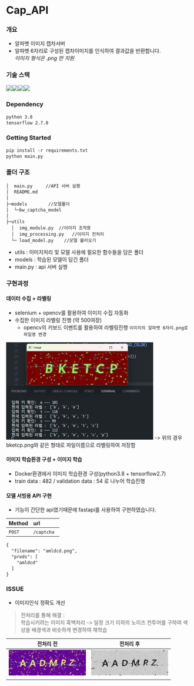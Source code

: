 # Cap_API

### 개요

- 알파벳 이미지 캡차서버  
- 알파벳 6자리로 구성된 캡차이미지를 인식하여 결과값을 반환합니다.
<br>*이미지 형식은 .png 만 지원*

### 기술 스택

<img src="https://img.shields.io/badge/python3.8-3776AB?style=for-the-badge&logo=python&logoColor=white"><img src="https://img.shields.io/badge/tensorflow2.7.0-FF6F00?style=for-the-badge&logo=tensorflow&logoColor=white"><img src="https://img.shields.io/badge/fastapi-009688?style=for-the-badge&logo=fastapi&logoColor=white"><img src="https://img.shields.io/badge/opencv-5C3EE8?style=for-the-badge&logo=opencvn&logoColor=white">


### Dependency

```
python 3.8
tensorflow 2.7.0
```

### Getting Started

```
pip install -r requirements.txt 
python main.py
```

### 폴더 구조

```
│  main.py     //API 서버 실행 
│  README.md
│
├─models        //모델폴더
│  └─bw_captcha_model
│
├─utils
  │  img_module.py  //이미지 조작용 
  │  img_processing.py   //이미지 전처리
  └─ load_model.py    //모델 불러오기
```
- utils : 이미지처리 및 모델 사용에 필요한 함수들을 담은 폴더
- models : 학습된 모델이 담긴 폴더
- main.py : api 서버 실행

### 구현과정

#### 데이터 수집 + 라벨링
-  selenium + opencv를 활용하여 이미지 수집 자동화 
- 수집한 이미지 라벨링 진행 (약 500여장)
  - opencv의 키보드 이벤트를 활용하여 라벨링진행 `이미지의 알파벳 6자리.png로 파일명 변경`
<img src='imgs/image.png' width='400'>
 -> 위의 경우 bketcp.png와 같은 형태로 파일이름으로 라벨링하여 저장함
  
#### 이미지 학습환경 구성 + 이미지 학습
- Docker환경에서 이미지 학습환경 구성(python3.8 + tensorflow2.7)
- train data : 482 / validation data : 54 로 나누어 학습진행


#### 모델 서빙용 API 구현
- 기능이 간단한 api였기때문에 fastapi를 사용하여 구현하였습니다.

| Method | url | 
| :-------- | :------- |
|`POST`|`/captcha ` | 

```
{
  "filename": "amldcd.png",
  "preds": [
    "amldcd"
  ]
}
```

### ISSUE

- 이미지인식 정확도 개선
>  전처리를 통해 해결 : <br>
  학습시키려는 이미지 흑백처리 -> 일정 크기 이하의 노이즈 컨투어를 구하여 색상을 배경색과 비슷하게 변경하여 재학습


  | 전처리 전 | 전처리 후 |
  |:---:|:---:|
  | <img src='imgs/aadmpz_before.png' width='210'> | <img src='imgs/aadmpz_after.png' width='210'> | 
  |||

  
  

